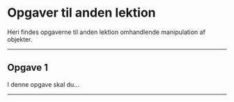 # Opgaver til anden lektion
Heri findes opgaverne til anden lektion omhandlende manipulation af objekter.

---
## Opgave 1
I denne opgave skal du...

---